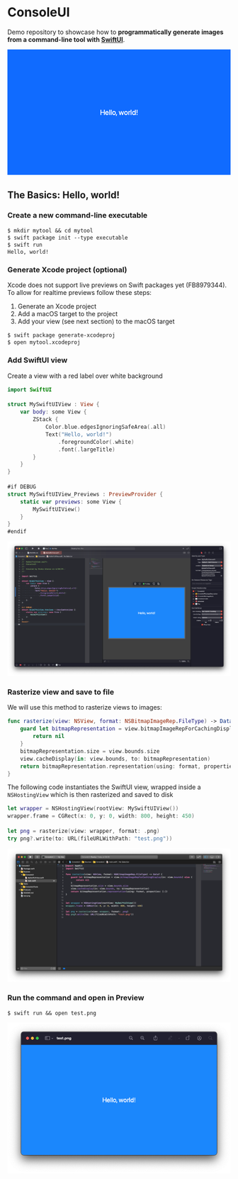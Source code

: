 

# ConsoleUI

Demo repository to showcase how to **programmatically generate images from a command-line tool with [SwiftUI](https://developer.apple.com/xcode/swiftui/)**.

![](Images/test.png)

## The Basics: Hello, world!

### Create a new command-line executable

```
$ mkdir mytool && cd mytool
$ swift package init --type executable
$ swift run
Hello, world!
```

### Generate Xcode project (optional)

Xcode does not support live previews on Swift packages yet (FB8979344). To allow for realtime previews follow these steps:

1. Generate an Xcode project
2. Add a macOS target to the project
3. Add your view (see next section) to the macOS target

```
$ swift package generate-xcodeproj
$ open mytool.xcodeproj
```

### Add SwiftUI view

Create a view with a red label over white background

```swift
import SwiftUI

struct MySwiftUIView : View {
    var body: some View {
        ZStack {
            Color.blue.edgesIgnoringSafeArea(.all)
            Text("Hello, world!")
                .foregroundColor(.white)
                .font(.largeTitle)
        }
    }
}

#if DEBUG
struct MySwiftUIView_Previews : PreviewProvider {
    static var previews: some View {
        MySwiftUIView()
    }
}
#endif
```

![SwiftUI](Images/MySwiftUIView.png)

### Rasterize view and save to file

We will use this method to rasterize views to images:

```swift
func rasterize(view: NSView, format: NSBitmapImageRep.FileType) -> Data? {
    guard let bitmapRepresentation = view.bitmapImageRepForCachingDisplay(in: view.bounds) else {
        return nil
    }
    bitmapRepresentation.size = view.bounds.size
    view.cacheDisplay(in: view.bounds, to: bitmapRepresentation)
    return bitmapRepresentation.representation(using: format, properties: [:])
}
```

The following code instantiates the SwiftUI view, wrapped inside a `NSHostingView` which is then
rasterized and saved to disk

```swift
let wrapper = NSHostingView(rootView: MySwiftUIView())
wrapper.frame = CGRect(x: 0, y: 0, width: 800, height: 450)

let png = rasterize(view: wrapper, format: .png)
try png?.write(to: URL(fileURLWithPath: "test.png"))
```

![main.swift](Images/Main.png)

### Run the command and open in Preview

```
$ swift run && open test.png
```

![Preview](Images/Preview.png)
